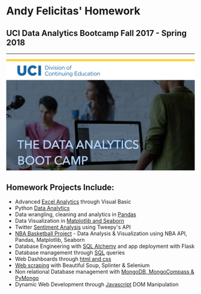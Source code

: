 
# Andy Felicitas' Homework 
## UCI Data Analytics Bootcamp Fall 2017 - Spring 2018

<hr>

![UCI](Images/uci2.png)

## Homework Projects Include:

* Advanced [Excel Analytics](https://github.com/ABFdata/Homework/tree/master/ExcelVisualBasic) through Visual Basic 
* Python [Data Analytics](https://github.com/ABFdata/Homework/tree/master/PyChallenge)
* Data wrangling, cleaning and analytics in [Pandas](https://github.com/ABFdata/Homework/tree/master/HeroesofPymoli)
* Data Visualization in [Matplotlib and Seaborn](https://github.com/ABFdata/Homework/tree/master/Pyber)
* Twitter [Sentiment Analysis](https://github.com/ABFdata/Homework/tree/master/NewsMood) using Tweepy's API
* [NBA Basketball Project](https://github.com/lyniguez/Basketball-Project) - Data Analysis & Visualization using NBA API, Pandas, Matplotlib, Seaborn
* Database Engineering with [SQL Alchemy](https://github.com/ABFdata/Homework/tree/master/Squelize) and app deployment with Flask
* Database management through [SQL](https://github.com/ABFdata/Homework/tree/master/SQL) queries
* Web Dashboards through [html and css](https://github.com/ABFdata/ABFdashboard)
* [Web scraping](https://github.com/ABFdata/Homework/tree/master/Mars) with Beautiful Soup, Splinter & Selenium
* Non relational Database management with [MongoDB, MongoCompass & PyMongo](https://github.com/ABFdata/Homework/tree/master/Mars)
* Dynamic Web Development through [Javascript](https://github.com/ABFdata/Homework/tree/master/DynamicTable) DOM Manipulation


```python

```
